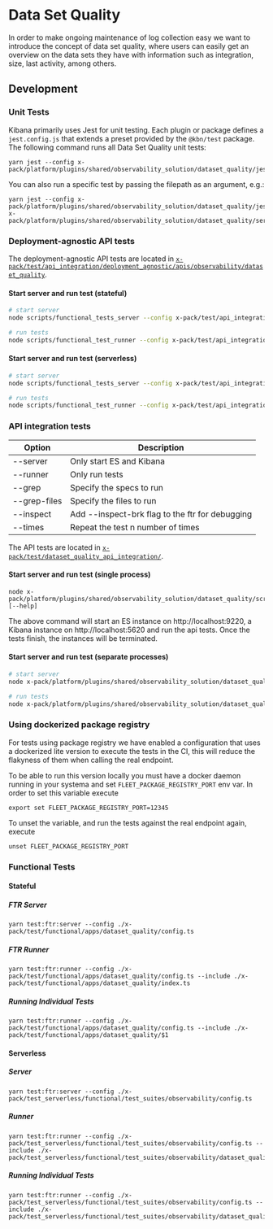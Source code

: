 # Data Set Quality

In order to make ongoing maintenance of log collection easy we want to introduce the concept of data set quality, where users can easily get an overview on the data sets they have with information such as integration, size, last activity, among others.

## Development

### Unit Tests

Kibana primarily uses Jest for unit testing. Each plugin or package defines a `jest.config.js` that extends a preset provided by the `@kbn/test` package. The following command runs all Data Set Quality unit tests:

```
yarn jest --config x-pack/platform/plugins/shared/observability_solution/dataset_quality/jest.config.js
```

You can also run a specific test by passing the filepath as an argument, e.g.:

```
yarn jest --config x-pack/platform/plugins/shared/observability_solution/dataset_quality/jest.config.js x-pack/platform/plugins/shared/observability_solution/dataset_quality/server/routes/data_streams/get_data_streams/get_data_streams.test.ts
```

### Deployment-agnostic API tests

The deployment-agnostic API tests are located in [`x-pack/test/api_integration/deployment_agnostic/apis/observability/dataset_quality`](/x-pack/test/api_integration/deployment_agnostic/apis/observability/dataset_quality/).

#### Start server and run test (stateful)

```sh
# start server
node scripts/functional_tests_server --config x-pack/test/api_integration/deployment_agnostic/configs/stateful/oblt.stateful.config.ts

# run tests
node scripts/functional_test_runner --config x-pack/test/api_integration/deployment_agnostic/configs/stateful/oblt.stateful.config.ts --include ./x-pack/test/api_integration/deployment_agnostic/apis/observability/dataset_quality/$
```

#### Start server and run test (serverless)

```sh
# start server
node scripts/functional_tests_server --config x-pack/test/api_integration/deployment_agnostic/configs/serverless/oblt.serverless.config.ts

# run tests
node scripts/functional_test_runner --config x-pack/test/api_integration/deployment_agnostic/configs/serverless/oblt.serverless.config.ts --include ./x-pack/test/api_integration/deployment_agnostic/apis/observability/dataset_quality/$
```

### API integration tests

| Option       | Description                                     |
| ------------ | ----------------------------------------------- |
| --server     | Only start ES and Kibana                        |
| --runner     | Only run tests                                  |
| --grep       | Specify the specs to run                        |
| --grep-files | Specify the files to run                        |
| --inspect    | Add --inspect-brk flag to the ftr for debugging |
| --times      | Repeat the test n number of times               |

The API tests are located in [`x-pack/test/dataset_quality_api_integration/`](/x-pack/test/dataset_quality_api_integration/).

#### Start server and run test (single process)

```
node x-pack/platform/plugins/shared/observability_solution/dataset_quality/scripts/api [--help]
```

The above command will start an ES instance on http://localhost:9220, a Kibana instance on http://localhost:5620 and run the api tests.
Once the tests finish, the instances will be terminated.

#### Start server and run test (separate processes)

```sh
# start server
node x-pack/platform/plugins/shared/observability_solution/dataset_quality/scripts/api --server

# run tests
node x-pack/platform/plugins/shared/observability_solution/dataset_quality/scripts/api --runner --grep-files=data_stream_settings.spec.ts
```

### Using dockerized package registry

For tests using package registry we have enabled a configuration that uses a dockerized lite version to execute the tests in the CI, this will reduce the flakyness of them when calling the real endpoint.

To be able to run this version locally you must have a docker daemon running in your systema and set `FLEET_PACKAGE_REGISTRY_PORT` env var. In order to set this variable execute

```
export set FLEET_PACKAGE_REGISTRY_PORT=12345
```

To unset the variable, and run the tests against the real endpoint again, execute

```
unset FLEET_PACKAGE_REGISTRY_PORT 
```

### Functional Tests

#### Stateful
##### FTR Server
```
yarn test:ftr:server --config ./x-pack/test/functional/apps/dataset_quality/config.ts
```

##### FTR Runner
```
yarn test:ftr:runner --config ./x-pack/test/functional/apps/dataset_quality/config.ts --include ./x-pack/test/functional/apps/dataset_quality/index.ts
```

##### Running Individual Tests
```
yarn test:ftr:runner --config ./x-pack/test/functional/apps/dataset_quality/config.ts --include ./x-pack/test/functional/apps/dataset_quality/$1
```

#### Serverless

##### Server
```
yarn test:ftr:server --config ./x-pack/test_serverless/functional/test_suites/observability/config.ts
```

##### Runner
```
yarn test:ftr:runner --config ./x-pack/test_serverless/functional/test_suites/observability/config.ts --include ./x-pack/test_serverless/functional/test_suites/observability/dataset_quality/index.ts
```
##### Running Individual Tests
```
yarn test:ftr:runner --config ./x-pack/test_serverless/functional/test_suites/observability/config.ts --include ./x-pack/test_serverless/functional/test_suites/observability/dataset_quality/$1
```